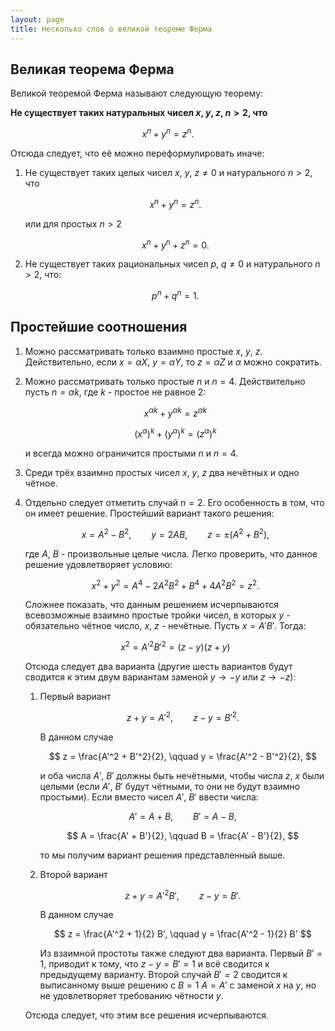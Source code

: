 ```yaml
---
layout: page
title: Несколько слов о великой теореме Ферма
---
```


## Великая теорема Ферма

Великой теоремой Ферма называют следующую теорему:

**Не существует таких натуральных чисел $x$, $y$, $z$, $n>2$, что**

$$ x^n + y^n = z^n. $$

Отсюда следует, что её можно переформулировать иначе:

1. Не существует таких целых чисел $x$, $y$, $z \ne 0$ и натурального $n>2$, что

    $$ x^n + y^n = z^n. $$

    или для простых $n > 2$

    $$ x^n + y^n + z^n = 0. $$

2. Не существует таких рациональных чисел $p$, $q \ne 0$ и натурального $n > 2$, что:

    $$ p^n + q^n = 1. $$

## Простейшие соотношения

1. Можно рассматривать только взаимно простые $x$, $y$, $z$. Действительно, если  $x = \alpha X$, $y = \alpha Y$, то $z = \alpha Z$ и $\alpha$ можно сократить.

2. Можно рассматривать только простые $n$ и $n = 4$. Действительно пусть $n = \alpha k$, где $k$ - простое не равное 2:

    $$ x^{\alpha k} + y^{\alpha k} = z^{\alpha k} $$

    $$ (x^\alpha)^k + (y^\alpha)^k = (z^\alpha)^k $$

    и всегда можно ограничится простыми $n$ и $n = 4$.

3. Среди трёх взаимно простых чисел $x$, $y$, $z$ два нечётных и одно чётное.

4. Отдельно следует отметить случай $n = 2$. Его особенность в том, что он имеет решение. Простейший вариант такого решения:

    $$ x = A^2 - B^2,\qquad y = 2 A B,\qquad z = \pm (A^2 + B^2), $$

    где $A$, $B$ - произвольные целые числа. Легко проверить, что данное решение удовлетворяет условию:

    $$ x^2 + y^2 = A^4 - 2 A^2 B^2 + B^4 + 4 A^2 B^2 = z^2. $$ 

    Сложнее показать, что данным решением исчерпываются всевозможные взаимно простые тройки чисел, в которых $y$ - обязательно чётное число, $x$, $z$ - нечётные. Пусть $x = A' B'$. Тогда:

    $$ x^2 = A'^2 B'^2 = (z - y) (z + y) $$

    Отсюда следует два варианта (другие шесть вариантов будут сводится к этим двум вариантам заменой $y \to -y$ или $z \to -z$):

    1. Первый вариант
     
        $$ z + y = A'^2, \qquad z - y = B'^2.$$
    
        В данном случае 

        $$ z = \frac{A'^2 + B'^2}{2}, \qquad y = \frac{A'^2 - B'^2}{2}, $$

        и оба числа $A'$, $B'$ должны быть нечётными, чтобы числа $z$, $x$ были целыми (если $A'$, $B'$ будут чётными, то они не будут взаимно простыми). Если вместо чисел $A'$, $B'$ ввести числа:

        $$ A' = A + B, \qquad B' = A - B, $$

        $$ A = \frac{A' + B'}{2}, \qquad B = \frac{A' - B'}{2}, $$

        то мы получим вариант решения представленный выше.

    2. Второй вариант

        $$ z + y = A'^2 B', \qquad z - y = B'.$$

        В данном случае

         $$ z = \frac{A'^2 + 1}{2} B', \qquad y = \frac{A'^2 - 1}{2} B' $$

         Из взаимной простоты также следуют два варианта. Первый $B' = 1$, приводит к тому, что $z - y = B' = 1$ и всё сводится к предыдущему варианту. Второй случай $B' = 2$ сводится к выписанному выше решению с $B = 1$ $A = A'$ с заменой $x$ на $y$, но не удовлетворяет требованию чётности $y$.

    Отсюда следует, что этим все решения исчерпываются.
